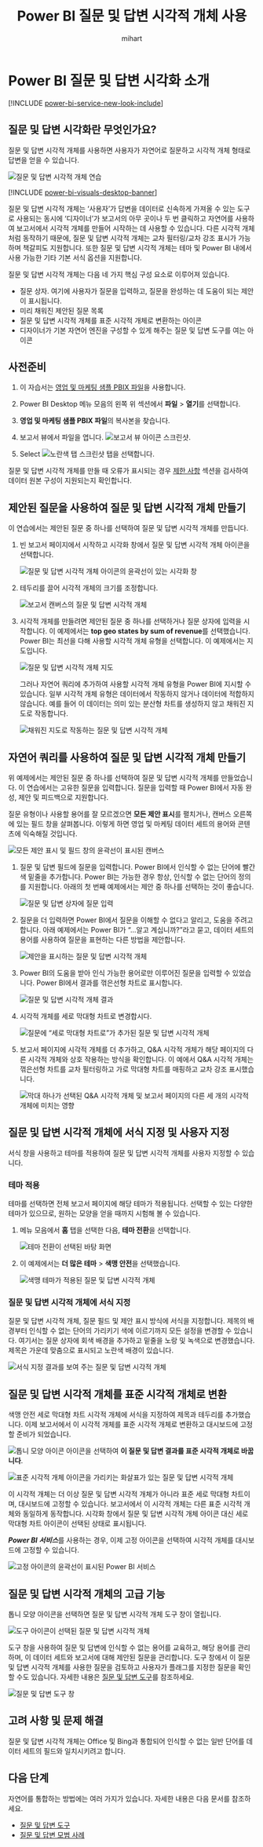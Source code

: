 ﻿---
title: Power BI 질문 및 답변 시각적 개체 사용
description: Power BI 질문 및 답변 시각적 개체를 설정하는 방법
author: mihart
ms.service: powerbi
ms.subservice: powerbi-service
ms.topic: conceptual
ms.date: 11/19/2019
ms.author: mohaali
ms.openlocfilehash: a17f98859e637621fbae037610359c8f29391a98
ms.sourcegitcommit: 7aa0136f93f88516f97ddd8031ccac5d07863b92
ms.translationtype: HT
ms.contentlocale: ko-KR
ms.lasthandoff: 05/05/2020
ms.locfileid: "75762281"
---
# <a name="introduction-to-power-bi-qa-visualizations"></a>Power BI 질문 및 답변 시각화 소개

[!INCLUDE [power-bi-service-new-look-include](../includes/power-bi-service-new-look-include.md)]

## <a name="what-are-qa-visualizations"></a>질문 및 답변 시각화란 무엇인가요?

질문 및 답변 시각적 개체를 사용하면 사용자가 자연어로 질문하고 시각적 개체 형태로 답변을 얻을 수 있습니다. 

![질문 및 답변 시각적 개체 연습](../natural-language/media/qna-visual-walkthrough.gif)

[!INCLUDE [power-bi-visuals-desktop-banner](../includes/power-bi-visuals-desktop-banner.md)]

질문 및 답변 시각적 개체는 ‘사용자’가 답변을 데이터로 신속하게 가져올 수 있는 도구로 사용되는 동시에 ‘디자이너’가 보고서의 아무 곳이나 두 번 클릭하고 자연어를 사용하여 보고서에서 시각적 개체를 만들어 시작하는 데 사용할 수 있습니다.   다른 시각적 개체처럼 동작하기 때문에, 질문 및 답변 시각적 개체는 교차 필터링/교차 강조 표시가 가능하며 책갈피도 지원합니다. 또한 질문 및 답변 시각적 개체는 테마 및 Power BI 내에서 사용 가능한 기타 기본 서식 옵션을 지원합니다.

질문 및 답변 시각적 개체는 다음 네 가지 핵심 구성 요소로 이루어져 있습니다.

- 질문 상자. 여기에 사용자가 질문을 입력하고, 질문을 완성하는 데 도움이 되는 제안이 표시됩니다.
- 미리 채워진 제안된 질문 목록
- 질문 및 답변 시각적 개체를 표준 시각적 개체로 변환하는 아이콘 
- 디자이너가 기본 자연어 엔진을 구성할 수 있게 해주는 질문 및 답변 도구를 여는 아이콘

## <a name="prerequisites"></a>사전준비

1. 이 자습서는 [영업 및 마케팅 샘플 PBIX 파일](https://download.microsoft.com/download/9/7/6/9767913A-29DB-40CF-8944-9AC2BC940C53/Sales%20and%20Marketing%20Sample%20PBIX.pbix)을 사용합니다. 

1. Power BI Desktop 메뉴 모음의 왼쪽 위 섹션에서 **파일** > **열기**를 선택합니다.
   
2. **영업 및 마케팅 샘플 PBIX 파일**의 복사본을 찾습니다.

1. 보고서 뷰에서 파일을 엽니다. ![보고서 뷰 아이콘 스크린샷](media/power-bi-visualization-kpi/power-bi-report-view.png).

1. Select ![노란색 탭 스크린샷](media/power-bi-visualization-kpi/power-bi-yellow-tab.png) 탭을 선택합니다.


질문 및 답변 시각적 개체를 만들 때 오류가 표시되는 경우 [제한 사항](../natural-language/q-and-a-limitations.md) 섹션을 검사하여 데이터 원본 구성이 지원되는지 확인합니다.

## <a name="create-a-qa-visual-using-a-suggested-question"></a>제안된 질문을 사용하여 질문 및 답변 시각적 개체 만들기
이 연습에서는 제안된 질문 중 하나를 선택하여 질문 및 답변 시각적 개체를 만듭니다. 

1. 빈 보고서 페이지에서 시작하고 시각화 창에서 질문 및 답변 시각적 개체 아이콘을 선택합니다.

    ![질문 및 답변 시각적 개체 아이콘의 윤곽선이 있는 시각화 창](media/power-bi-visualization-q-and-a/power-bi-icon.png)

2. 테두리를 끌어 시각적 개체의 크기를 조정합니다.

    ![보고서 캔버스의 질문 및 답변 시각적 개체](media/power-bi-visualization-q-and-a/power-bi-qna.png)

3. 시각적 개체를 만들려면 제안된 질문 중 하나를 선택하거나 질문 상자에 입력을 시작합니다. 이 예제에서는 **top geo states by sum of revenue**를 선택했습니다. Power BI는 최선을 다해 사용할 시각적 개체 유형을 선택합니다. 이 예제에서는 지도입니다.

    ![질문 및 답변 시각적 개체 지도](media/power-bi-visualization-q-and-a/power-bi-map.png)

    그러나 자연어 쿼리에 추가하여 사용할 시각적 개체 유형을 Power BI에 지시할 수 있습니다. 일부 시각적 개체 유형은 데이터에서 작동하지 않거나 데이터에 적합하지 않습니다. 예를 들어 이 데이터는 의미 있는 분산형 차트를 생성하지 않고 채워진 지도로 작동합니다.

    ![채워진 지도로 작동하는 질문 및 답변 시각적 개체](media/power-bi-visualization-q-and-a/power-bi-specify-map.png)

## <a name="create-a-qa-visual-using-a-natural-language-query"></a>자연어 쿼리를 사용하여 질문 및 답변 시각적 개체 만들기
위 예제에서는 제안된 질문 중 하나를 선택하여 질문 및 답변 시각적 개체를 만들었습니다.  이 연습에서는 고유한 질문을 입력합니다. 질문을 입력할 때 Power BI에서 자동 완성, 제안 및 피드백으로 지원합니다.

질문 유형이나 사용할 용어를 잘 모르겠으면 **모든 제안 표시**를 펼치거나, 캔버스 오른쪽에 있는 필드 창을 살펴봅니다. 이렇게 하면 영업 및 마케팅 데이터 세트의 용어와 콘텐츠에 익숙해질 것입니다.

![모든 제안 표시 및 필드 창의 윤곽선이 표시된 캔버스](media/power-bi-visualization-q-and-a/power-bi-terminology.png)


1. 질문 및 답변 필드에 질문을 입력합니다. Power BI에서 인식할 수 없는 단어에 빨간색 밑줄을 추가합니다. Power BI는 가능한 경우 항상, 인식할 수 없는 단어의 정의를 지원합니다.  아래의 첫 번째 예제에서는 제안 중 하나를 선택하는 것이 좋습니다.  

    ![질문 및 답변 상자에 질문 입력](media/power-bi-visualization-q-and-a/power-bi-red-suggest.png)

2. 질문을 더 입력하면 Power BI에서 질문을 이해할 수 없다고 알리고, 도움을 주려고 합니다. 아래 예제에서는 Power BI가 “...알고 계십니까?”라고 묻고, 데이터 세트의 용어를 사용하여 질문을 표현하는 다른 방법을 제안합니다. 

    ![제안을 표시하는 질문 및 답변 시각적 개체](media/power-bi-visualization-q-and-a/power-bi-define.png)

5. Power BI의 도움을 받아 인식 가능한 용어로만 이루어진 질문을 입력할 수 있었습니다. Power BI에서 결과를 꺾은선형 차트로 표시합니다. 

    ![질문 및 답변 시각적 개체 결과](media/power-bi-visualization-q-and-a/power-bi-type.png)


6. 시각적 개체를 세로 막대형 차트로 변경합시다. 

    ![질문에 “세로 막대형 차트로”가 추가된 질문 및 답변 시각적 개체](media/power-bi-visualization-q-and-a/power-bi-specify-visual.png)

7.  보고서 페이지에 시각적 개체를 더 추가하고, Q&A 시각적 개체가 해당 페이지의 다른 시각적 개체와 상호 작용하는 방식을 확인합니다. 이 예에서 Q&A 시각적 개체는 꺾은선형 차트를 교차 필터링하고 가로 막대형 차트를 매핑하고 교차 강조 표시했습니다.

    ![막대 하나가 선택된 Q&A 시각적 개체 및 보고서 페이지의 다른 세 개의 시각적 개체에 미치는 영향](media/power-bi-visualization-q-and-a/power-bi-filters.png)

## <a name="format-and-customize-the-qa-visual"></a>질문 및 답변 시각적 개체에 서식 지정 및 사용자 지정
서식 창을 사용하고 테마를 적용하여 질문 및 답변 시각적 개체를 사용자 지정할 수 있습니다. 

### <a name="apply-a-theme"></a>테마 적용
테마를 선택하면 전체 보고서 페이지에 해당 테마가 적용됩니다. 선택할 수 있는 다양한 테마가 있으므로, 원하는 모양을 얻을 때까지 시험해 볼 수 있습니다. 

1. 메뉴 모음에서 **홈** 탭을 선택한 다음, **테마 전환**을 선택합니다. 

    ![테마 전환이 선택된 바탕 화면](media/power-bi-visualization-q-and-a/power-bi-themes.png)

    
    
2. 이 예제에서는 **더 많은 테마** > **색맹 안전**을 선택했습니다.

    ![색맹 테마가 적용된 질문 및 답변 시각적 개체](media/power-bi-visualization-q-and-a/power-bi-color-blind.png)

### <a name="format-the-qa-visual"></a>질문 및 답변 시각적 개체에 서식 지정
질문 및 답변 시각적 개체, 질문 필드 및 제안 표시 방식에 서식을 지정합니다. 제목의 배경부터 인식할 수 없는 단어의 가리키기 색에 이르기까지 모든 설정을 변경할 수 있습니다. 여기서는 질문 상자에 회색 배경을 추가하고 밑줄을 노랑 및 녹색으로 변경했습니다. 제목은 가운데 맞춤으로 표시되고 노란색 배경이 있습니다. 

![서식 지정 결과를 보여 주는 질문 및 답변 시각적 개체](media/power-bi-visualization-q-and-a/power-bi-q-and-a-format.png)

## <a name="convert-your-qa-visual-into-a-standard-visual"></a>질문 및 답변 시각적 개체를 표준 시각적 개체로 변환
색맹 안전 세로 막대형 차트 시각적 개체에 서식을 지정하여 제목과 테두리를 추가했습니다. 이제 보고서에서 이 시각적 개체를 표준 시각적 개체로 변환하고 대시보드에 고정할 준비가 되었습니다.

![톱니 모양 아이콘](media/power-bi-visualization-q-and-a/power-bi-convert-icon.png) 아이콘을 선택하여 **이 질문 및 답변 결과를 표준 시각적 개체로 바꿉니다**.

![표준 시각적 개체 아이콘을 가리키는 화살표가 있는 질문 및 답변 시각적 개체](media/power-bi-visualization-q-and-a/power-bi-visual-convert.png)

이 시각적 개체는 더 이상 질문 및 답변 시각적 개체가 아니라 표준 세로 막대형 차트이며, 대시보드에 고정할 수 있습니다. 보고서에서 이 시각적 개체는 다른 표준 시각적 개체와 동일하게 동작합니다. 시각화 창에서 질문 및 답변 시각적 개체 아이콘 대신 세로 막대형 차트 아이콘이 선택된 상태로 표시됩니다.

***Power BI 서비스***를 사용하는 경우, 이제 고정 아이콘을 선택하여 시각적 개체를 대시보드에 고정할 수 있습니다. 


![고정 아이콘의 윤곽선이 표시된 Power BI 서비스](media/power-bi-visualization-q-and-a/power-bi-pin.png)


## <a name="advanced-features-of-the-qa-visual"></a>질문 및 답변 시각적 개체의 고급 기능
톱니 모양 아이콘을 선택하면 질문 및 답변 시각적 개체 도구 창이 열립니다. 

![도구 아이콘이 선택된 질문 및 답변 시각적 개체](media/power-bi-visualization-q-and-a/power-bi-q-and-a-tooling.png)

도구 창을 사용하여 질문 및 답변에 인식할 수 없는 용어를 교육하고, 해당 용어를 관리하며, 이 데이터 세트와 보고서에 대해 제안된 질문을 관리합니다. 도구 창에서 이 질문 및 답변 시각적 개체를 사용한 질문을 검토하고 사용자가 플래그를 지정한 질문을 확인할 수도 있습니다. 자세한 내용은 [질문 및 답변 도구](../natural-language/q-and-a-tooling-intro.md)를 참조하세요.

![질문 및 답변 도구 창](media/power-bi-visualization-q-and-a/power-bi-q-and-a-tooling-pane.png)

## <a name="considerations-and-troubleshooting"></a>고려 사항 및 문제 해결
질문 및 답변 시각적 개체는 Office 및 Bing과 통합되어 인식할 수 없는 일반 단어를 데이터 세트의 필드와 일치시키려고 합니다.  

## <a name="next-steps"></a>다음 단계

자연어를 통합하는 방법에는 여러 가지가 있습니다. 자세한 내용은 다음 문서를 참조하세요.

* [질문 및 답변 도구](../natural-language/q-and-a-tooling-intro.md)
* [질문 및 답변 모범 사례](../natural-language/q-and-a-best-practices.md)

